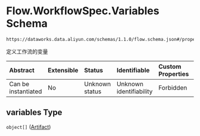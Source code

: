 # Flow\.WorkflowSpec.Variables Schema

```txt
https://dataworks.data.aliyun.com/schemas/1.1.0/flow.schema.json#/properties/spec/properties/variables
```

定义工作流的变量

| Abstract            | Extensible | Status         | Identifiable            | Custom Properties | Additional Properties | Access Restrictions | Defined In                                                              |
| :------------------ | :--------- | :------------- | :---------------------- | :---------------- | :-------------------- | :------------------ | :---------------------------------------------------------------------- |
| Can be instantiated | No         | Unknown status | Unknown identifiability | Forbidden         | Allowed               | none                | [flow.schema.json\*](../../out/flow.schema.json "open original schema") |

## variables Type

`object[]` ([Artifact](artifact.md))
